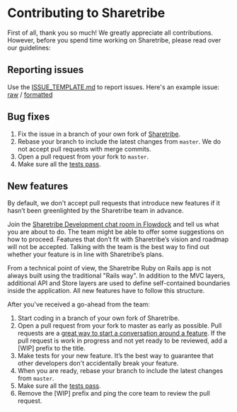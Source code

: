 # Contributing to Sharetribe

First of all, thank you so much! We greatly appreciate all contributions. However, before you spend time working on Sharetribe, please read over our guidelines:

## Reporting issues

Use the [ISSUE_TEMPLATE.md](https://raw.githubusercontent.com/sharetribe/sharetribe/master/ISSUE_TEMPLATE.md) to report issues.  Here's an example issue: [raw](https://raw.githubusercontent.com/sharetribe/sharetribe/master/ISSUE_EXAMPLE.md) / [formatted](https://github.com/sharetribe/sharetribe/blob/master/ISSUE_EXAMPLE.md)

## Bug fixes

1. Fix the issue in a branch of your own fork of [Sharetribe](https://github.com/sharetribe/sharetribe).
1. Rebase your branch to include the latest changes from `master`. We do not accept pull requests with merge commits.
1. Open a pull request from your fork to `master`.
1. Make sure all the [tests pass](https://github.com/sharetribe/sharetribe#running-tests).

## New features

By default, we don't accept pull requests that introduce new features if it hasn’t been greenlighted by the Sharetribe team in advance.

Join the [Sharetribe Development chat room in Flowdock](https://www.flowdock.com/invitations/de227bdbe48d24c31a6b749933d3b4eca82e307c) and tell us what you are about to do. The team might be able to offer some suggestions on how to proceed. Features that don’t fit with Sharetribe’s vision and roadmap will not be accepted. Talking with the team is the best way to find out whether your feature is in line with Sharetribe’s plans.

From a technical point of view, the Sharetribe Ruby on Rails app is not always built using the traditional "Rails way". In addition to the MVC layers, additional API and Store layers are used to define self-contained boundaries inside the application. All new features have to follow this structure.

After you've received a go-ahead from the team:

1. Start coding in a branch of your own fork of Sharetribe.
1. Open a pull request from your fork to master as early as possible. Pull requests are a [great way to start a conversation around a feature](https://github.com/blog/1124-how-we-use-pull-requests-to-build-github). If the pull request is work in progress and not yet ready to be reviewed, add a \[WIP\] prefix to the title.
1. Make tests for your new feature. It’s the best way to guarantee that other developers don't accidentally break your feature.
1. When you are ready, rebase your branch to include the latest changes from `master`.
1. Make sure all the [tests pass](https://github.com/sharetribe/sharetribe#running-tests).
1. Remove the \[WIP\] prefix and ping the core team to review the pull request.

